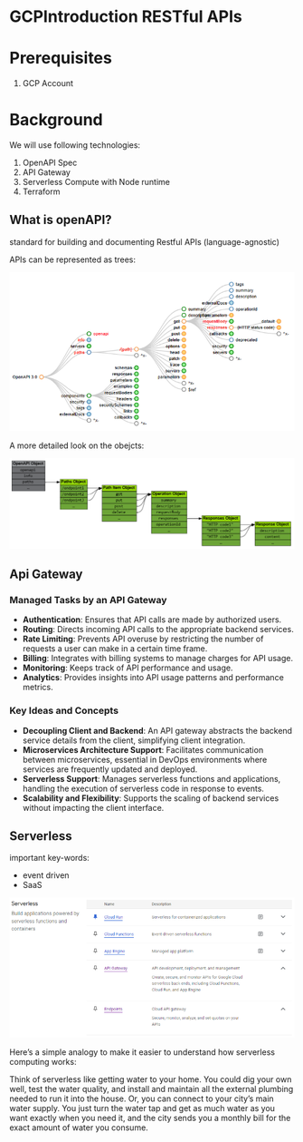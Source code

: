 # GCPIntroduction RESTful APIs


# Prerequisites

1. GCP Account

# Background

We will use following technologies:
1. OpenAPI Spec
2. API Gateway
3. Serverless Compute with Node runtime
4. Terraform

## What is openAPI?

standard for building and documenting Restful APIs (language-agnostic)

APIs can be represented as trees:

![OpenAPI Map](Assets/OpenApi_map.png)


A more detailed look on the obejcts:

![OpenAPI Obeject](Assets/OpenApI_object.png)

## Api Gateway

### Managed Tasks by an API Gateway
- **Authentication**: Ensures that API calls are made by authorized users.
- **Routing**: Directs incoming API calls to the appropriate backend services.
- **Rate Limiting**: Prevents API overuse by restricting the number of requests a user can make in a certain time frame.
- **Billing**: Integrates with billing systems to manage charges for API usage.
- **Monitoring**: Keeps track of API performance and usage.
- **Analytics**: Provides insights into API usage patterns and performance metrics.


### Key Ideas and Concepts
- **Decoupling Client and Backend**: An API gateway abstracts the backend service details from the client, simplifying client integration.
- **Microservices Architecture Support**: Facilitates communication between microservices, essential in DevOps environments where services are frequently updated and deployed.
- **Serverless Support**: Manages serverless functions and applications, handling the execution of serverless code in response to events.
- **Scalability and Flexibility**: Supports the scaling of backend services without impacting the client interface.


## Serverless

important key-words:
- event driven
- SaaS

![Serverless Services](Assets/Serverless.png)



Here’s a simple analogy to make it easier to understand how serverless computing works:

Think of serverless like getting water to your home. You could dig your own well, test the water quality, and install and maintain all the external plumbing needed to run it into the house. Or, you can connect to your city’s main water supply. You just turn the water tap and get as much water as you want exactly when you need it, and the city sends you a monthly bill for the exact amount of water you consume.

